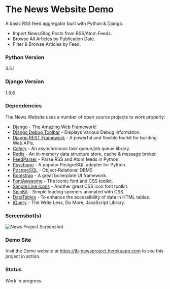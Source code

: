 # The News Website Demo

A basic RSS feed aggregator built with Python & Django.

  - Import News/Blog Posts from RSS/Atom Feeds.
  - Browse All Articles by Publication Date.
  - Filter & Browse Articles by Feed.

### Python Version
3.5.1

### Django Version
1.9.6

### Dependencies

The News Website uses a number of open source projects to work properly:

* [Django] - The Amazing Web Framework!
* [Django Debug Toolbar] - Displays Various Debug Information.
* [Django REST Framework] - A powerful and flexible toolkit for building Web APIs.
* [Celery] - An asynchronous task queue/job queue library.
* [Redis] - An in-memory data structure store, cache & message broker.
* [FeedParser] - Parse RSS and Atom feeds in Python.
* [Psychopg] - A popular PostgreSQL adapter for Python.
* [PostgreSQL] - Object-Relational DBMS
* [Bootstrap] - A great boilerplate UI framework.
* [FontAwesome] - The iconic font and CSS toolkit.
* [Simple Line Icons] - Another great CSS icon font toolkit.
* [SpinKit] - Simple loading spinners animated with CSS.
* [DataTables] - To enhance the accessibility of data in HTML tables.
* [jQuery] - The Write Less, Do More, JavaScript Library.

### Screenshot(s)

![News Project Screenshot](https://raw.githubusercontent.com/jamesblackjr/newsproject/master/newsproject-screenshot-1.png "News Project Screenshot")

### Demo Site

Visit the Demo website at https://jb-newsproject.herokuapp.com to see this project in action.

### Status

Work in progress.

   [Django]: <https://www.djangoproject.com/>
   [Django Debug Toolbar]: <https://github.com/django-debug-toolbar/django-debug-toolbar>
   [Django REST Framework]: <http://www.django-rest-framework.org/>
   [Celery]: <http://www.celeryproject.org/>
   [Redis]: <http://redis.io/>
   [FeedParser]: <https://github.com/kurtmckee/feedparser>
   [Psychopg]: <http://initd.org/psycopg/>
   [PostgreSQL]: <http://www.postgresql.org/>
   [Bootstrap]: <http://getbootstrap.com/>
   [FontAwesome]: <http://fontawesome.io/>
   [Simple Line Icons]: <https://github.com/thesabbir/simple-line-icons>
   [SpinKit]: <https://github.com/tobiasahlin/SpinKit>
   [DataTables]: <https://datatables.net/>
   [jQuery]: <http://jquery.com>

